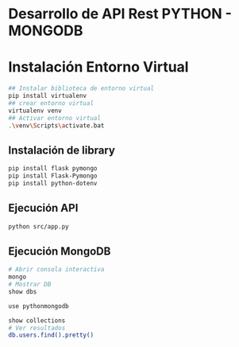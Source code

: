 # Desarrollo de API Rest PYTHON - MONGODB 



# Instalación Entorno Virtual

```bash
## Instalar biblioteca de entorno virtual
pip install virtualenv
## crear entorno virtual
virtualenv venv
## Activar entorno virtual
.\venv\Scripts\activate.bat
```

## Instalación de library
```bash
pip install flask pymongo
pip install Flask-Pymongo
pip install python-dotenv
```

## Ejecución API

```bash
python src/app.py
```


## Ejecución MongoDB 
```bash
# Abrir consola interactiva
mongo
# Mostrar DB
show dbs

use pythonmongodb

show collections
# Ver resultados
db.users.find().pretty() 
```